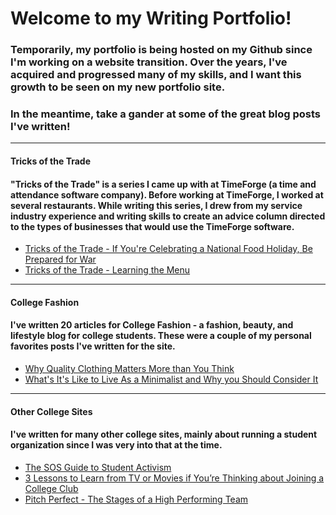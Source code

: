# Welcome to my Writing Portfolio!

### Temporarily, my portfolio is being hosted on my Github since I'm working on a website transition. Over the years, I've acquired and progressed many of my skills, and I want this growth to be seen on my new portfolio site. 

### In the meantime, take a gander at some of the great blog posts I've written! 

<hr>

#### Tricks of the Trade 
#### "Tricks of the Trade" is a series I came up with at TimeForge (a time and attendance software company). Before working at TimeForge, I worked at several restaurants. While writing this series, I drew from my service industry experience and writing skills to create an advice column directed to the types of businesses that would use the TimeForge software.
- [Tricks of the Trade - If You're Celebrating a National Food Holiday, Be Prepared for War](https://github.com/hsparg/Writing-Portfolio/blob/master/Tricks%20of%20the%20Trade%20-%20National%20Food%20Holiday.pdf)
- [Tricks of the Trade - Learning the Menu](https://github.com/hsparg/Writing-Portfolio/blob/master/Tricks%20of%20the%20Trade%20-%20Learning%20the%20Menu.pdf)

<hr>

#### College Fashion
#### I've written 20 articles for College Fashion - a fashion, beauty, and lifestyle blog for college students. These were a couple of my personal favorites posts I've written for the site.
- [Why Quality Clothing Matters More than You Think](https://github.com/hsparg/Writing-Portfolio/blob/master/Why%20Quality%20Clothing%20Matters.pdf)
- [What's It's Like to Live As a Minimalist and Why you Should Consider It](https://github.com/hsparg/Writing-Portfolio/blob/master/What%20It%E2%80%99s%20Like%20to%20Live%20as%20a%20Minimalist%20and%20Why%20You%20Should%20Consider%20It.pdf)

<hr>

#### Other College Sites
#### I've written for many other college sites, mainly about running a student organization since I was very into that at the time.
- [The SOS Guide to Student Activism](https://github.com/hsparg/Writing-Portfolio/blob/master/The%20SOS%20Guide%20to%20Student%20Activism.pdf)
- [3 Lessons to Learn from TV or Movies if You’re Thinking about Joining a College Club](https://github.com/hsparg/Writing-Portfolio/blob/master/3%20Lessons%20to%20Learn%20from%20TV%20or%20Movies%20if%20You%E2%80%99re%20Thinking%20about%20Joining%20a%20College%20Club.pdf)
- [Pitch Perfect - The Stages of a High Performing Team](https://github.com/hsparg/Writing-Portfolio/blob/master/Pitch%20Perfect%20-%20The%20Stages%20of%20a%20High%20Performing%20Team.pdf)
